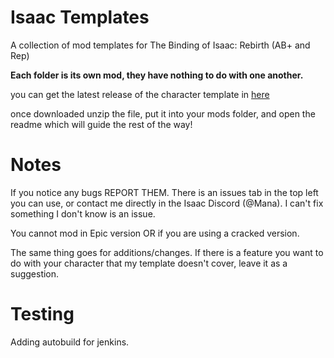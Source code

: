 # Isaac Templates
A collection of mod templates for The Binding of Isaac: Rebirth (AB+ and Rep)

**Each folder is its own mod, they have nothing to do with one another.**

you can get the latest release of the character template in [here](https://github.com/manaphoenix/IsaacTemplates/releases/tag/latest)

once downloaded unzip the file, put it into your mods folder, and open the readme which will guide the rest of the way!

# Notes
If you notice any bugs REPORT THEM. There is an issues tab in the top left you can use, or contact me directly in the Isaac Discord (@Mana). I can't fix something I don't know is an issue.

You cannot mod in Epic version OR if you are using a cracked version.

The same thing goes for additions/changes. If there is a feature you want to do with your character that my template doesn't cover, leave it as a suggestion.

# Testing
Adding autobuild for jenkins.
